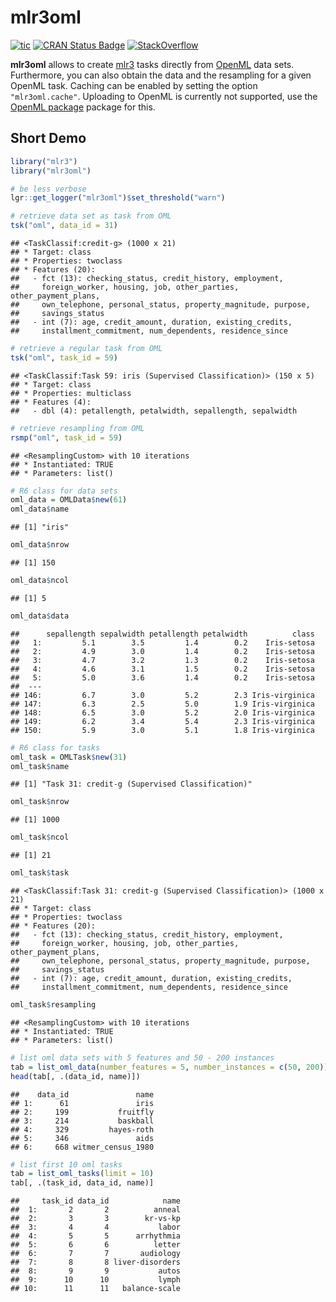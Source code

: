 
# mlr3oml

[![tic](https://github.com/mlr-org/mlr3oml/workflows/tic/badge.svg?branch=main)](https://github.com/mlr-org/mlr3oml/actions?query=workflow%3Atic)
[![CRAN Status
Badge](https://www.r-pkg.org/badges/version-ago/mlr3oml)](https://cran.r-project.org/package=mlr3oml)
[![StackOverflow](https://img.shields.io/badge/stackoverflow-mlr3-orange.svg)](https://stackoverflow.com/questions/tagged/mlr3)

**mlr3oml** allows to create [mlr3](https://mlr3.mlr-org.com/) tasks
directly from [OpenML](https://openml.org) data sets. Furthermore, you
can also obtain the data and the resampling for a given OpenML task.
Caching can be enabled by setting the option `"mlr3oml.cache"`.
Uploading to OpenML is currently not supported, use the [OpenML
package](https://cran.r-project.org/package=OpenML) package for this.

## Short Demo

``` r
library("mlr3")
library("mlr3oml")

# be less verbose
lgr::get_logger("mlr3oml")$set_threshold("warn")

# retrieve data set as task from OML
tsk("oml", data_id = 31)
```

    ## <TaskClassif:credit-g> (1000 x 21)
    ## * Target: class
    ## * Properties: twoclass
    ## * Features (20):
    ##   - fct (13): checking_status, credit_history, employment,
    ##     foreign_worker, housing, job, other_parties, other_payment_plans,
    ##     own_telephone, personal_status, property_magnitude, purpose,
    ##     savings_status
    ##   - int (7): age, credit_amount, duration, existing_credits,
    ##     installment_commitment, num_dependents, residence_since

``` r
# retrieve a regular task from OML
tsk("oml", task_id = 59)
```

    ## <TaskClassif:Task 59: iris (Supervised Classification)> (150 x 5)
    ## * Target: class
    ## * Properties: multiclass
    ## * Features (4):
    ##   - dbl (4): petallength, petalwidth, sepallength, sepalwidth

``` r
# retrieve resampling from OML
rsmp("oml", task_id = 59)
```

    ## <ResamplingCustom> with 10 iterations
    ## * Instantiated: TRUE
    ## * Parameters: list()

``` r
# R6 class for data sets
oml_data = OMLData$new(61)
oml_data$name
```

    ## [1] "iris"

``` r
oml_data$nrow
```

    ## [1] 150

``` r
oml_data$ncol
```

    ## [1] 5

``` r
oml_data$data
```

    ##      sepallength sepalwidth petallength petalwidth          class
    ##   1:         5.1        3.5         1.4        0.2    Iris-setosa
    ##   2:         4.9        3.0         1.4        0.2    Iris-setosa
    ##   3:         4.7        3.2         1.3        0.2    Iris-setosa
    ##   4:         4.6        3.1         1.5        0.2    Iris-setosa
    ##   5:         5.0        3.6         1.4        0.2    Iris-setosa
    ##  ---
    ## 146:         6.7        3.0         5.2        2.3 Iris-virginica
    ## 147:         6.3        2.5         5.0        1.9 Iris-virginica
    ## 148:         6.5        3.0         5.2        2.0 Iris-virginica
    ## 149:         6.2        3.4         5.4        2.3 Iris-virginica
    ## 150:         5.9        3.0         5.1        1.8 Iris-virginica

``` r
# R6 class for tasks
oml_task = OMLTask$new(31)
oml_task$name
```

    ## [1] "Task 31: credit-g (Supervised Classification)"

``` r
oml_task$nrow
```

    ## [1] 1000

``` r
oml_task$ncol
```

    ## [1] 21

``` r
oml_task$task
```

    ## <TaskClassif:Task 31: credit-g (Supervised Classification)> (1000 x 21)
    ## * Target: class
    ## * Properties: twoclass
    ## * Features (20):
    ##   - fct (13): checking_status, credit_history, employment,
    ##     foreign_worker, housing, job, other_parties, other_payment_plans,
    ##     own_telephone, personal_status, property_magnitude, purpose,
    ##     savings_status
    ##   - int (7): age, credit_amount, duration, existing_credits,
    ##     installment_commitment, num_dependents, residence_since

``` r
oml_task$resampling
```

    ## <ResamplingCustom> with 10 iterations
    ## * Instantiated: TRUE
    ## * Parameters: list()

``` r
# list oml data sets with 5 features and 50 - 200 instances
tab = list_oml_data(number_features = 5, number_instances = c(50, 200))
head(tab[, .(data_id, name)])
```

    ##    data_id               name
    ## 1:      61               iris
    ## 2:     199           fruitfly
    ## 3:     214           baskball
    ## 4:     329         hayes-roth
    ## 5:     346               aids
    ## 6:     668 witmer_census_1980

``` r
# list first 10 oml tasks
tab = list_oml_tasks(limit = 10)
tab[, .(task_id, data_id, name)]
```

    ##     task_id data_id            name
    ##  1:       2       2          anneal
    ##  2:       3       3        kr-vs-kp
    ##  3:       4       4           labor
    ##  4:       5       5      arrhythmia
    ##  5:       6       6          letter
    ##  6:       7       7       audiology
    ##  7:       8       8 liver-disorders
    ##  8:       9       9           autos
    ##  9:      10      10           lymph
    ## 10:      11      11   balance-scale
